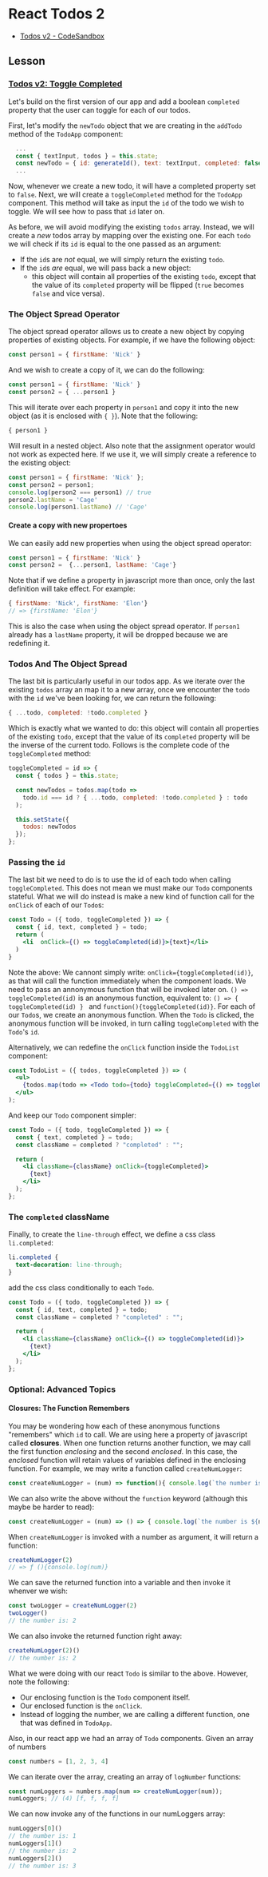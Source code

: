 # React Todos 2

* [Todos v2 - CodeSandbox](https://codesandbox.io/s/2pw303631n)

## Lesson

### [Todos v2: Toggle Completed](https://codesandbox.io/s/2pw303631n)

Let's build on the first version of our app and add a boolean `completed` property that the user can toggle for each of our todos.

First, let's modify the `newTodo` object that we are creating in the `addTodo` method of the `TodoApp` component:

```js
  ...
  const { textInput, todos } = this.state;
  const newTodo = { id: generateId(), text: textInput, completed: false };
  ...
```

Now, whenever we create a new todo, it will have a completed property set to `false`. Next, we will create a `toggleCompleted` method for the `TodoApp` component. This method will take as input the `id` of the todo we wish to toggle. We will see how to pass that `id` later on.

As before, we will avoid modifying the existing `todos` array. Instead, we will create a _new_ todos array by mapping over the existing one. For each `todo` we will check if its `id` is equal to the one passed as an argument:

* If the `id`s are _not_ equal, we will simply return the existing `todo`.
* If the `id`s _are_ equal, we will pass back a new object:
  * this object will contain all properties of the existing `todo`, except that the value of its `completed` property will be flipped (`true` becomes `false` and vice versa).

### The Object Spread Operator

The object spread operator allows us to create a new object by copying properties of existing objects. For example, if we have the following object:

```js
const person1 = { firstName: 'Nick' }
```

And we wish to create a copy of it, we can do the following:

```js
const person1 = { firstName: 'Nick' }
const person2 = { ...person1 }
```

This will iterate over each property in `person1` and copy it into the new object (as it is enclosed with `{ }`). Note that the following:

```js
{ person1 }
```

Will result in a nested object. Also note that the assignment operator would not work as expected here. If we use it, we will simply create a reference to the existing object:

```js
const person1 = { firstName: 'Nick' };
const person2 = person1;
console.log(person2 === person1) // true
person2.lastName = 'Cage'
console.log(person1.lastName) // 'Cage'
```

#### Create a copy with new propertoes

We can easily add new properties when using the object spread operator:

```js
const person1 = { firstName: 'Nick' }
const person2 =  {...person1, lastName: 'Cage'}
```

Note that if we define a property in javascript more than once, only the last definition will take effect. For example:

```js
{ firstName: 'Nick', firstName: 'Elon'}
// => {firstName: 'Elon'}
```

This is also the case when using the object spread operator. If `person1` already has a `lastName` property, it will be dropped because we are redefining it.

### Todos And The Object Spread

The last bit is particularly useful in our todos app. As we iterate over the existing `todos` array an map it to a new array, once we encounter the `todo` with the `id` we've been looking for, we can return the following:

```js
{ ...todo, completed: !todo.completed }
```

Which is exactly what we wanted to do: this object will contain all properties of the existing `todo`, except that the value of its `completed` property will be the inverse of the current todo. Follows is the complete code of the `toggleCompleted` method:

```js
toggleCompleted = id => {
  const { todos } = this.state;

  const newTodos = todos.map(todo =>
    todo.id === id ? { ...todo, completed: !todo.completed } : todo 
  );

  this.setState({
    todos: newTodos
  });
};
```

### Passing the `id`

The last bit we need to do is to use the id of each todo when calling `toggleCompleted`. This does not mean we must make our `Todo` components stateful. What we will do instead is make a new kind of function call for the `onClick` of each of our `Todo`s:

```jsx
const Todo = ({ todo, toggleCompleted }) => {
  const { id, text, completed } = todo;
  return (
    <li  onClick={() => toggleCompleted(id)}>{text}</li>
  )
}
```

Note the above: We cannont simply write: `onClick={toggleCompleted(id)}`, as that will call the function immediately when the component loads. We need to pass an annonymous function that will be invoked later on. `() => toggleCompleted(id)` is an anonymous function, equivalent to: `() => { toggleCompleted(id) } ` and `function(){toggleCompleted(id)}`. For each of our `Todo`s, we create an anonymous function. When the `Todo` is clicked, the anonymous function will be invoked, in turn calling `toggleCompleted` with the `Todo`'s `id`.

Alternatively, we can redefine the `onClick` function inside the `TodoList` component:

```jsx
const TodoList = ({ todos, toggleCompleted }) => (
  <ul>
    {todos.map(todo => <Todo todo={todo} toggleCompleted={() => toggleCompleted(todo.id)} />)}
  </ul>
);
```

And keep our `Todo` component simpler:

```jsx
const Todo = ({ todo, toggleCompleted }) => {
  const { text, completed } = todo;
  const className = completed ? "completed" : "";

  return (
    <li className={className} onClick={toggleCompleted}>
      {text}
    </li>
  );
};
```

### The `completed` className

Finally, to create the `line-through` effect, we define a css class `li.completed`:

```css
li.completed {
  text-decoration: line-through;
}
```

add the css class conditionally to each `Todo`.

```jsx
const Todo = ({ todo, toggleCompleted }) => {
  const { id, text, completed } = todo;
  const className = completed ? "completed" : "";

  return (
    <li className={className} onClick={() => toggleCompleted(id)}>
      {text}
    </li>
  );
};
```

### Optional: Advanced Topics

#### Closures: The Function Remembers

You may be wondering how each of these anonymous functions "remembers" which `id` to call. We are using here a property of javascript called **closures**. When one function returns another function, we may call the first function _enclosing_ and the second _enclosed_. In this case, the _enclosed_ function will retain values of variables defined in the enclosing function. For example, we may write a function called `createNumLogger`:

```js
const createNumLogger = (num) => function(){ console.log(`the number is: ${num}`) };
```

We can also write the above without the `function` keyword (although this maybe be harder to read):

```js
const createNumLogger = (num) => () => { console.log(`the number is ${num}`) };
```

When `createNumLogger` is invoked with a number as argument, it will return a function:

```js
createNumLogger(2)
// => ƒ (){console.log(num)}
```

We can save the returned function into a variable and then invoke it whenver we wish:

```js
const twoLogger = createNumLogger(2)
twoLogger()
// the number is: 2
```

We can also invoke the returned function right away:

```js
createNumLogger(2)()
// the number is: 2
```

What we were doing with our react `Todo` is similar to the above. However, note the following:

* Our enclosing function is the `Todo` component itself.
* Our enclosed function is the `onClick`.
* Instead of logging the number, we are calling a different function, one that was defined in `TodoApp`.

Also, in our react app we had an array of `Todo` components. Given an array of numbers

```js
const numbers = [1, 2, 3, 4]
```

We can iterate over the array, creating an array of `logNumber` functions:

```js
const numLoggers = numbers.map(num => createNumLogger(num));
numLoggers; // (4) [f, f, f, f]
```

We can now invoke any of the functions in our numLoggers array:

```js
numLoggers[0]()
// the number is: 1
numLoggers[1]()
// the number is: 2
numLoggers[2]()
// the number is: 3
```
